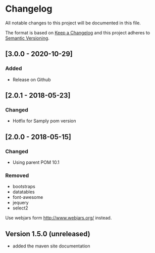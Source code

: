 # Changelog
All notable changes to this project will be documented in this file.

The format is based on [Keep a Changelog](http://keepachangelog.com/)
and this project adheres to [Semantic Versioning](http://semver.org/).

## [3.0.0 - 2020-10-29]
### Added
- Release on Github

## [2.0.1 - 2018-05-23]

### Changed
- Hotfix for Samply pom version

## [2.0.0 - 2018-05-15]
### Changed
- Using parent POM 10.1
### Removed
- bootstraps
- datatables
- font-awesome
- jequery
- select2

Use webjars form http://www.webjars.org/ instead.

## Version 1.5.0 (unreleased)

- added the maven site documentation
